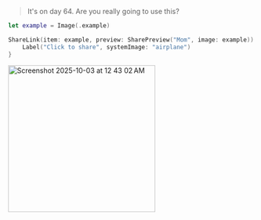 > It's on day 64. Are you really going to use this?

```swift
let example = Image(.example)

ShareLink(item: example, preview: SharePreview("Mom", image: example)) {
    Label("Click to share", systemImage: "airplane")
}
```
<img height="300" alt="Screenshot 2025-10-03 at 12 43 02 AM" src="https://github.com/user-attachments/assets/792f57e5-6edc-4030-8608-3bdfe3478979" />
